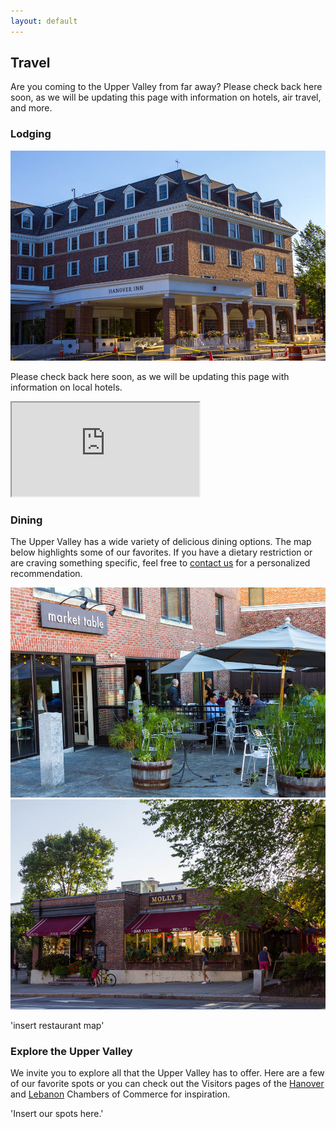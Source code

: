 ```yaml
---
layout: default
---
```


## Travel ##

Are you coming to the Upper Valley from far away? Please check back here soon, as we will be updating this page with information on hotels, air travel, and more.


### Lodging ###

<div class="photo photo-right">
  <img src="/images/places/hanover-inn.jpg">
</div>

Please check back here soon, as we will be updating this page with information on local hotels.

<iframe class="map" src="https://www.google.com/maps/d/embed?mid=zFR_mzWpa23c.kBgRWeXc27lg"></iframe>


### Dining ###

The Upper Valley has a wide variety of delicious dining options. The map below highlights some of our favorites. If you have a dietary restriction or are craving something specific, feel free to [contact us](/about/contact.html) for a personalized recommendation.

<div class="photo photo-right">
  <img src="/images/places/market-table.jpg">
</div>

<div class="photo photo-right">
  <img src="/images/places/mollys.jpg">
</div>

'insert restaurant map'


### Explore the Upper Valley ###

We invite you to explore all that the Upper Valley has to offer. Here are a few of our favorite spots or you can check out the Visitors pages of the [Hanover](http://www.hanoverchamber.org/index.php?id=178&page=Hanover%20Area%20Chamber%20of%20Commerce%20-%20Visitors) and [Lebanon](http://lebanonchamber.com/visitors/) Chambers of Commerce for inspiration.

'Insert our spots here.'

